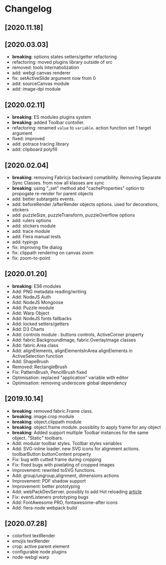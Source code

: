 # Changelog

## [2020.11.18]

## [2020.03.03]
- **breaking**: options states setters/getter refactoring
- refactoring: moved plugins library outside of src
- removed: tools internatiolization
- add: webgl canvas renderer
- fix: setActiveSlide argument now from 0
- add: sourceCanvas module
- add: image-dpi module

## [2020.02.11]
- **breaking**: ES modules plugins system
- **breaking**: added Toolbar contoller. 
- refactoring: renamed `value` to `variable`. action function set 1 target argument
- fixed: improved 
- add: potrace tracing library
- add: clipboard polyfill

## [2020.02.04]
- **breaking**: removing Fabricjs backward comatibility. Removing Separate Sync Classes. from now all klasses are sync
- **breaking**: using "_set" method abd "cacheProperties" option to propogate re-render for parent objects
- add: better subtargets events.
- add: beforeRender /afterRender objects options. used for decorations, stickers
- add: puzzleSize, puzzleTransform, puzzleOverflow options
- add: rulers options 
- add: stickers module
- add: trace module
- add: Fiera manual tests
- add: typings
- fix: improving file dialog
- fix: clippath rendering on canvas zoom
- fix: zoom-to-point

## [2020.01.20]

- **breaking**: ES6 modules
- Add: PNG metadata reading/writing
- Add: NodeJS Auth
- Add: NodeJS Mongoose
- Add: Puzzle module
- Add: Warp Object
- Add: NodeJS fonts fallbacks
- Add: locked setters/getters
- Add: D3 Charts
- Add: controls module : buttons controls, ActiveCorner property
- Add: fabric.BackgroundImage, fabric.OverlayImage classes
- Add: fabric.Area class
- Add: alignElements, alignElementsInArea alignElements in ActiveSelection function
- Add: ShapeBrush
- Removed: RectangleBrush
- Fix: PatternBrush, PencilBrush fixed
- Optimisation: replaced "application" variable with editor
- Optimisation: removing underscore global dependency

## [2019.10.14]

- **breaking**: removed fabric.Frame class. 
- **breaking**: image.crop module 
- **breaking**: object.clippath module
- **breaking**: object.frame module. possiblity to apply frame for any object
- **breaking**: Added support multiple Toolbar instances for the same object. "Static" toolbars. 
- Add: modular toolbar styles. Toolbar styles variables
- Add: SVG-inline loader. new SVG icons for alignment actions. toolbarButton buttonContent property
- Fix: bug with cutted frame during cropping
- Fix: fixed bugs with pixelating of cropped images
- Improvement: rewrited toSVG functions.
- Add: group/ungroup,alignment, dimensions actions
- Improvement: PDF shadow support
- Improvement: better prototyping
- Add: webPackDevServer. possibly to add Hot reloading [article](https://dev.to/riversun/how-to-run-webpack-dev-server-on-express-5ei9)
- Fix: eventListeners prototyping bugs
- Add: FontAwesome PRO, fontawesome-after icons
- Add: fiera-node webpack build




## [2020.07.28]
- colorfont textRender
- emojis textRender
- crop: active parent element
- configurable node plugins
- node-webgl warp
